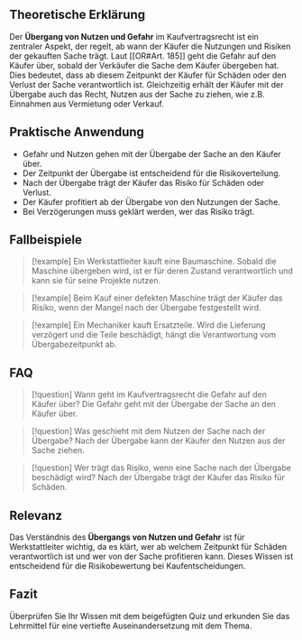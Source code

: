 ## Theoretische Erklärung

Der **Übergang von Nutzen und Gefahr** im Kaufvertragsrecht ist ein zentraler Aspekt, der regelt, ab wann der Käufer die Nutzungen und Risiken der gekauften Sache trägt. Laut [[OR#Art. 185]] geht die Gefahr auf den Käufer über, sobald der Verkäufer die Sache dem Käufer übergeben hat. Dies bedeutet, dass ab diesem Zeitpunkt der Käufer für Schäden oder den Verlust der Sache verantwortlich ist. Gleichzeitig erhält der Käufer mit der Übergabe auch das Recht, Nutzen aus der Sache zu ziehen, wie z.B. Einnahmen aus Vermietung oder Verkauf.

## Praktische Anwendung

- Gefahr und Nutzen gehen mit der Übergabe der Sache an den Käufer über.
- Der Zeitpunkt der Übergabe ist entscheidend für die Risikoverteilung.
- Nach der Übergabe trägt der Käufer das Risiko für Schäden oder Verlust.
- Der Käufer profitiert ab der Übergabe von den Nutzungen der Sache.
- Bei Verzögerungen muss geklärt werden, wer das Risiko trägt.

## Fallbeispiele

>[!example] Ein Werkstattleiter kauft eine Baumaschine. Sobald die Maschine übergeben wird, ist er für deren Zustand verantwortlich und kann sie für seine Projekte nutzen.

>[!example] Beim Kauf einer defekten Maschine trägt der Käufer das Risiko, wenn der Mangel nach der Übergabe festgestellt wird.

>[!example] Ein Mechaniker kauft Ersatzteile. Wird die Lieferung verzögert und die Teile beschädigt, hängt die Verantwortung vom Übergabezeitpunkt ab.

## FAQ

>[!question] Wann geht im Kaufvertragsrecht die Gefahr auf den Käufer über?
>Die Gefahr geht mit der Übergabe der Sache an den Käufer über.

>[!question] Was geschieht mit dem Nutzen der Sache nach der Übergabe?
>Nach der Übergabe kann der Käufer den Nutzen aus der Sache ziehen.

>[!question] Wer trägt das Risiko, wenn eine Sache nach der Übergabe beschädigt wird?
>Nach der Übergabe trägt der Käufer das Risiko für Schäden.

## Relevanz

Das Verständnis des **Übergangs von Nutzen und Gefahr** ist für Werkstattleiter wichtig, da es klärt, wer ab welchem Zeitpunkt für Schäden verantwortlich ist und wer von der Sache profitieren kann. Dieses Wissen ist entscheidend für die Risikobewertung bei Kaufentscheidungen.

## Fazit

Überprüfen Sie Ihr Wissen mit dem beigefügten Quiz und erkunden Sie das Lehrmittel für eine vertiefte Auseinandersetzung mit dem Thema.